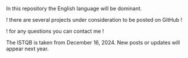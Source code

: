 In this repository the English language will be dominant. 

! there are several projects under consideration to be posted on GitHub !

! for any questions you can contact me ! 

The ISTQB is taken from December 16, 2024. New posts or updates will appear next year. 
